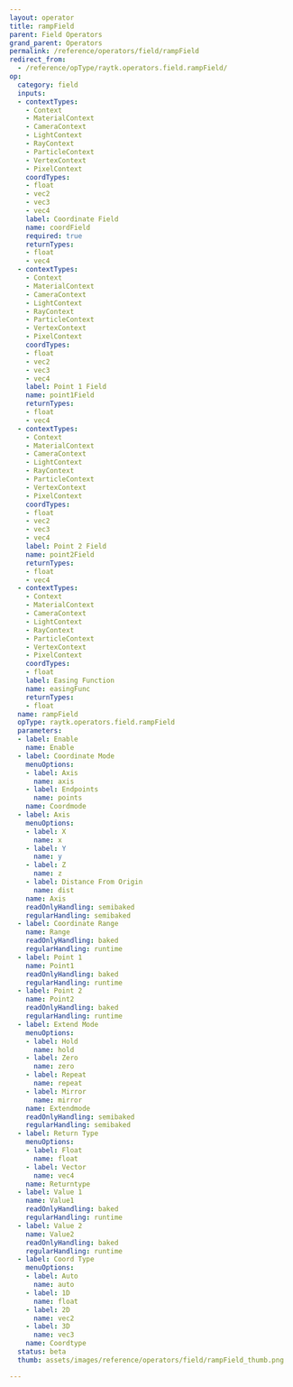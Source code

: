 ```yaml
---
layout: operator
title: rampField
parent: Field Operators
grand_parent: Operators
permalink: /reference/operators/field/rampField
redirect_from:
  - /reference/opType/raytk.operators.field.rampField/
op:
  category: field
  inputs:
  - contextTypes:
    - Context
    - MaterialContext
    - CameraContext
    - LightContext
    - RayContext
    - ParticleContext
    - VertexContext
    - PixelContext
    coordTypes:
    - float
    - vec2
    - vec3
    - vec4
    label: Coordinate Field
    name: coordField
    required: true
    returnTypes:
    - float
    - vec4
  - contextTypes:
    - Context
    - MaterialContext
    - CameraContext
    - LightContext
    - RayContext
    - ParticleContext
    - VertexContext
    - PixelContext
    coordTypes:
    - float
    - vec2
    - vec3
    - vec4
    label: Point 1 Field
    name: point1Field
    returnTypes:
    - float
    - vec4
  - contextTypes:
    - Context
    - MaterialContext
    - CameraContext
    - LightContext
    - RayContext
    - ParticleContext
    - VertexContext
    - PixelContext
    coordTypes:
    - float
    - vec2
    - vec3
    - vec4
    label: Point 2 Field
    name: point2Field
    returnTypes:
    - float
    - vec4
  - contextTypes:
    - Context
    - MaterialContext
    - CameraContext
    - LightContext
    - RayContext
    - ParticleContext
    - VertexContext
    - PixelContext
    coordTypes:
    - float
    label: Easing Function
    name: easingFunc
    returnTypes:
    - float
  name: rampField
  opType: raytk.operators.field.rampField
  parameters:
  - label: Enable
    name: Enable
  - label: Coordinate Mode
    menuOptions:
    - label: Axis
      name: axis
    - label: Endpoints
      name: points
    name: Coordmode
  - label: Axis
    menuOptions:
    - label: X
      name: x
    - label: Y
      name: y
    - label: Z
      name: z
    - label: Distance From Origin
      name: dist
    name: Axis
    readOnlyHandling: semibaked
    regularHandling: semibaked
  - label: Coordinate Range
    name: Range
    readOnlyHandling: baked
    regularHandling: runtime
  - label: Point 1
    name: Point1
    readOnlyHandling: baked
    regularHandling: runtime
  - label: Point 2
    name: Point2
    readOnlyHandling: baked
    regularHandling: runtime
  - label: Extend Mode
    menuOptions:
    - label: Hold
      name: hold
    - label: Zero
      name: zero
    - label: Repeat
      name: repeat
    - label: Mirror
      name: mirror
    name: Extendmode
    readOnlyHandling: semibaked
    regularHandling: semibaked
  - label: Return Type
    menuOptions:
    - label: Float
      name: float
    - label: Vector
      name: vec4
    name: Returntype
  - label: Value 1
    name: Value1
    readOnlyHandling: baked
    regularHandling: runtime
  - label: Value 2
    name: Value2
    readOnlyHandling: baked
    regularHandling: runtime
  - label: Coord Type
    menuOptions:
    - label: Auto
      name: auto
    - label: 1D
      name: float
    - label: 2D
      name: vec2
    - label: 3D
      name: vec3
    name: Coordtype
  status: beta
  thumb: assets/images/reference/operators/field/rampField_thumb.png

---
```

